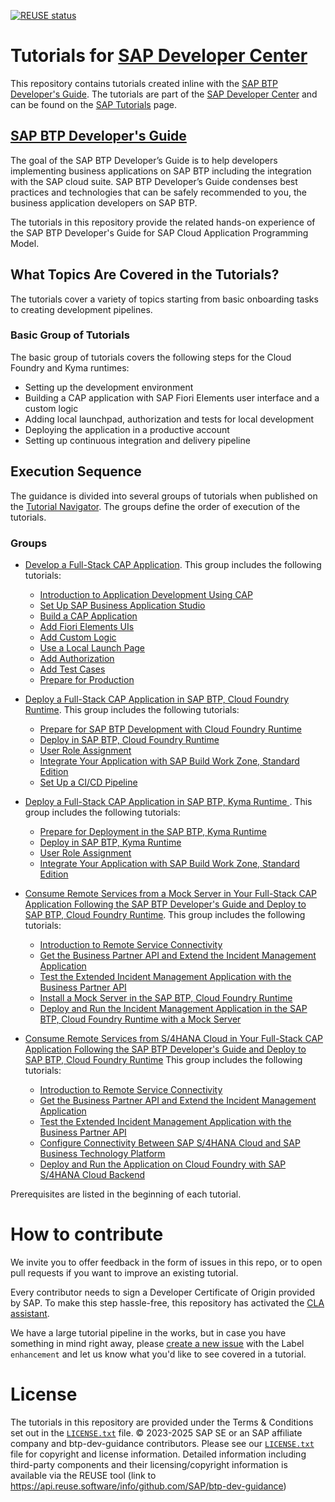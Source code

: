 [![REUSE status](https://api.reuse.software/badge/github.com/sap-tutorials/btp-dev-guidance)](https://api.reuse.software/info/github.com/sap-tutorials/btp-dev-guidance)

# Tutorials for [SAP Developer Center](https://developers.sap.com)
This repository contains tutorials created inline with the [SAP BTP Developer's Guide](https://help.sap.com/docs/btp/btp-developers-guide/tutorials-for-sap-cloud-application-programming-model?version=Cloud). The tutorials are part of the [SAP Developer Center](https://developers.sap.com) and can be found on the [SAP Tutorials](https://developers.sap.com/tutorial-navigator.html) page.

## [SAP BTP Developer's Guide](https://help.sap.com/docs/btp/btp-developers-guide/tutorials-for-sap-cloud-application-programming-model?version=Cloud)

The goal of the SAP BTP Developer’s Guide is to help developers implementing business applications on SAP BTP including the integration with the SAP cloud suite. SAP BTP Developer’s Guide condenses best practices and technologies that can be safely recommended to you, the business application developers on SAP BTP.

The tutorials in this repository provide the related hands-on experience of the SAP BTP Developer's Guide for SAP Cloud Application Programming Model. 

## What Topics Are Covered in the Tutorials?

The tutorials cover a variety of topics starting from basic onboarding tasks to creating development pipelines.

### Basic Group of Tutorials

The basic group of tutorials covers the following steps for the Cloud Foundry and Kyma runtimes:

- Setting up the development environment
- Building a CAP application with SAP Fiori Elements user interface and a custom logic
- Adding local launchpad, authorization and tests for local development
- Deploying the application in a productive account
- Setting up continuous integration and delivery pipeline


## Execution Sequence
The guidance is divided into several groups of tutorials when published on the [Tutorial Navigator](https://developers.sap.com/tutorial-navigator.html). The groups define the order of execution of the tutorials.

### Groups

- [Develop a Full-Stack CAP Application](https://developers.sap.com/group.cap-application-full-stack.html). This group includes the following tutorials:
    - [Introduction to Application Development Using CAP](https://developers.sap.com/tutorials/introduction.html)
    - [Set Up SAP Business Application Studio](https://developers.sap.com/tutorials/set-up-bas.html)
    - [Build a CAP Application](https://developers.sap.com/tutorials/build-cap-app.html)
    - [Add Fiori Elements UIs](https://developers.sap.com/tutorials/add-fiori-elements-uis.html)
    - [Add Custom Logic](https://developers.sap.com/tutorials/add-custom-logic.html)
    - [Use a Local Launch Page](https://developers.sap.com/tutorials/use-local-launch-page.html)
    - [Add Authorization](https://developers.sap.com/tutorials/add-authorization.html)
    - [Add Test Cases](https://developers.sap.com/tutorials/add-test-cases.html)
    - [Prepare for Production](https://developers.sap.com/tutorials/prep-for-prod.html)

- [Deploy a Full-Stack CAP Application in SAP BTP, Cloud Foundry Runtime](https://developers.sap.com/group.deploy-full-stack-cap-application.html). This group includes the following tutorials:
    - [Prepare for SAP BTP Development with Cloud Foundry Runtime](https://developers.sap.com/tutorials/prepare-btp-cf.html)
    - [Deploy in SAP BTP, Cloud Foundry Runtime](https://developers.sap.com/tutorials/deploy-to-cf.html)
    - [User Role Assignment](https://developers.sap.com/tutorials/user-role-assignment.html) 
    - [Integrate Your Application with SAP Build Work Zone, Standard Edition](https://developers.sap.com/tutorials/integrate-with-work-zone.html)
    - [Set Up a CI/CD Pipeline](https://developers.sap.com/tutorials/set-up-cicd.html)

- [Deploy a Full-Stack CAP Application in SAP BTP, Kyma Runtime ](https://developers.sap.com/group.deploy-full-stack-cap-kyma-runtime.html). This group includes the following tutorials:
    - [Prepare for Deployment in the SAP BTP, Kyma Runtime](https://developers.sap.com/tutorials/prepare-btp-kyma.html)
    - [Deploy in SAP BTP, Kyma Runtime](https://developers.sap.com/tutorials/deploy-to-kyma.html)
    - [User Role Assignment](https://developers.sap.com/tutorials/user-role-assignment.html) 
    - [Integrate Your Application with SAP Build Work Zone, Standard Edition](https://developers.sap.com/tutorials/integrate-with-work-zone.html)

- [Consume Remote Services from a Mock Server in Your Full-Stack CAP Application Following the SAP BTP Developer's Guide and Deploy to SAP BTP, Cloud Foundry Runtime](). This group includes the following tutorials:
    - [Introduction to Remote Service Connectivity](https://developers.sap.com/tutorials/remote-service-intro.html) 
    - [Get the Business Partner API and Extend the Incident Management Application](https://developers.sap.com/tutorials/remote-service-extend-cf.html)
    - [Test the Extended Incident Management Application with the Business Partner API](https://developers.sap.com/tutorials/remote-service-run-dev-test.html)
    - [Install a Mock Server in the SAP BTP, Cloud Foundry Runtime](https://developers.sap.com/tutorials/remote-service-set-up-mock-cf.html)
    - [Deploy and Run the Incident Management Application in the SAP BTP, Cloud Foundry Runtime with a Mock Server](https://developers.sap.com/tutorials/remote-service-deploy-with-mock-cf.html)

- [Consume Remote Services from S/4HANA Cloud in Your Full-Stack CAP Application Following the SAP BTP Developer's Guide and Deploy to SAP BTP, Cloud Foundry Runtime]() This group includes the following tutorials:
    - [Introduction to Remote Service Connectivity](https://developers.sap.com/tutorials/remote-service-intro.html) 
    - [Get the Business Partner API and Extend the Incident Management Application](https://developers.sap.com/tutorials/remote-service-extend-cf.html)
    - [Test the Extended Incident Management Application with the Business Partner API](https://developers.sap.com/tutorials/remote-service-run-dev-test.html)
    - [Configure Connectivity Between SAP S/4HANA Cloud and SAP Business Technology Platform](https://developers.sap.com/tutorials/remote-service-configure-connectivity.html)
    - [Deploy and Run the Application on Cloud Foundry with SAP S/4HANA Cloud Backend](https://developers.sap.com/tutorials/remote-service-deploy-to-cf.html)

Prerequisites are listed in the beginning of each tutorial.


# How to contribute
We invite you to offer feedback in the form of issues in this repo, or to open pull requests if you want to improve an existing tutorial.

Every contributor needs to sign a Developer Certificate of Origin provided by SAP. To make this step hassle-free, this repository has activated the [CLA assistant](https://cla-assistant.io).

We have a large tutorial pipeline in the works, but in case you have something in mind right away, please [create a new issue](https://github.com/SAPDocuments/Tutorials/issues/new) with the Label `enhancement` and let us know what you'd like to see covered in a tutorial.


# License
The tutorials in this repository are provided under the Terms & Conditions set out in the [`LICENSE.txt`](LICENSE.txt) file.
© 2023-2025 SAP SE or an SAP affiliate company and btp-dev-guidance contributors. Please see our [`LICENSE.txt`](LICENSE.txt) file for copyright and license information. Detailed information including third-party components and their licensing/copyright information is available via the REUSE tool (link to https://api.reuse.software/info/github.com/SAP/btp-dev-guidance)



